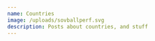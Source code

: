 ```yaml
---
name: Countries
image: /uploads/sovballperf.svg
description: Posts about countries, and stuff
---
```

